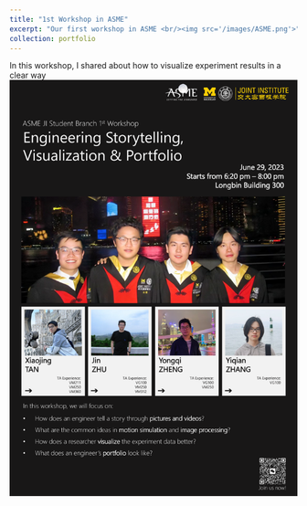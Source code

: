```yaml
---
title: "1st Workshop in ASME"
excerpt: "Our first workshop in ASME <br/><img src='/images/ASME.png'>"
collection: portfolio
---
```


In this workshop, I shared about how to visualize experiment results in a clear way
<img src='/images/ASME.png'>

